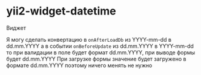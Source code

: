 # yii2-widget-datetime

Виджет 

Я могу сделать конвертацию в `onAfterLoadDb` из YYYY-mm-dd в dd.mm.YYYY
а в событии `onBeforeUpdate` из dd.mm.YYYY в YYYY-mm-dd
то при валидации в поле будет формат dd.mm.YYYY, при выводе формы будет dd.mm.YYYY
При загрузке формы значение будет загружено в формате dd.mm.YYYY поэтому ничего менять не нужно
